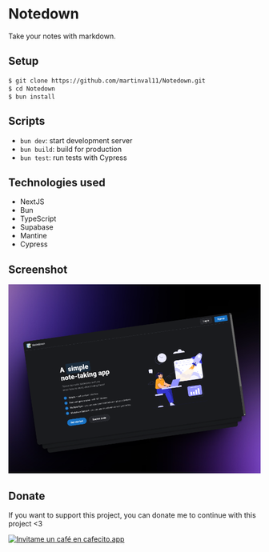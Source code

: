 # Notedown
Take your notes with markdown.

## Setup
```shell
$ git clone https://github.com/martinval11/Notedown.git
$ cd Notedown
$ bun install
```

## Scripts
- `bun dev`: start development server
- `bun build`: build for production
- `bun test`: run tests with Cypress

## Technologies used
- NextJS
- Bun
- TypeScript
- Supabase
- Mantine
- Cypress

## Screenshot
![Image](https://github.com/martinval11/Notedown/blob/main/screenshots/home.png?raw=true)

## Donate
If you want to support this project, you can donate me to continue with this project <3

[![Invitame un café en cafecito.app](https://cdn.cafecito.app/imgs/buttons/button_2.svg)](https://cafecito.app/martinval11)
